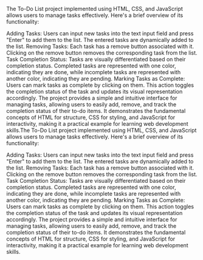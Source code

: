 The To-Do List project implemented using HTML, CSS, and JavaScript allows users to manage tasks effectively. Here's a brief overview of its functionality:

Adding Tasks: Users can input new tasks into the text input field and press "Enter" to add them to the list. The entered tasks are dynamically added to the list.
Removing Tasks: Each task has a remove button associated with it. Clicking on the remove button removes the corresponding task from the list.
Task Completion Status: Tasks are visually differentiated based on their completion status. Completed tasks are represented with one color, indicating they are done, while incomplete tasks are represented with another color, indicating they are pending.
Marking Tasks as Complete: Users can mark tasks as complete by clicking on them. This action toggles the completion status of the task and updates its visual representation accordingly.
The project provides a simple and intuitive interface for managing tasks, allowing users to easily add, remove, and track the completion status of their to-do items. It demonstrates the fundamental concepts of HTML for structure, CSS for styling, and JavaScript for interactivity, making it a practical example for learning web development skills.The To-Do List project implemented using HTML, CSS, and JavaScript allows users to manage tasks effectively. Here's a brief overview of its functionality:

Adding Tasks: Users can input new tasks into the text input field and press "Enter" to add them to the list. The entered tasks are dynamically added to the list.
Removing Tasks: Each task has a remove button associated with it. Clicking on the remove button removes the corresponding task from the list.
Task Completion Status: Tasks are visually differentiated based on their completion status. Completed tasks are represented with one color, indicating they are done, while incomplete tasks are represented with another color, indicating they are pending.
Marking Tasks as Complete: Users can mark tasks as complete by clicking on them. This action toggles the completion status of the task and updates its visual representation accordingly.
The project provides a simple and intuitive interface for managing tasks, allowing users to easily add, remove, and track the completion status of their to-do items. It demonstrates the fundamental concepts of HTML for structure, CSS for styling, and JavaScript for interactivity, making it a practical example for learning web development skills.
